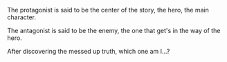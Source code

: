 The protagonist is said to be the center of the story, the hero, the main character.<br>

The antagonist is said to be the enemy, the one that get's in the way of the hero.<br>

After discovering the messed up truth, which one am I...?

